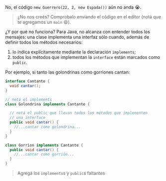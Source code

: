 No, el código `new Guerrero(22, 2, new Espada())` aún no anda :sob:. 

> ¿No nos creés? Comprobalo enviando el código en el editor (notá que te agregamos un `main` :smile:).

¿Y por qué no funciona? Para Java, no alcanza con entender todos los mensajes: una clase implementa una interfaz sólo cuando, además de definir todos los métodos necesarios:

 1. lo indica explícitamente mediante la declaración `implements`;
 2. todos los métodos que implementan la `interface` están marcados como `public`.

Por ejemplo, si tanto las golondrinas como gorriones cantan: 

```java
interface Cantante {
  void cantar();
}

// notá el implements
class Golondrina implements Cantante {

  // notá el public que llevan todos los métodos que implementen
  // una interface 
  public void cantar() {
    //...cantar como golondrina...
  }
}

class Gorrion implements Cantante {
  public void cantar() {
    //...cantar como gorrión...
  }
}
```

> Agregá los `implements`s y `public`s faltantes